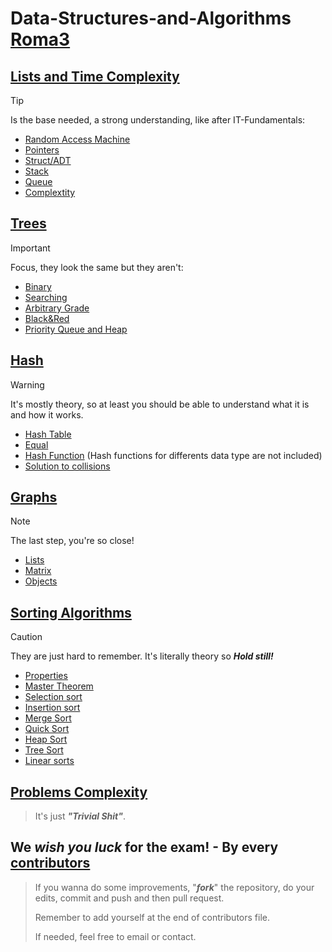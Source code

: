 # Data-Structures-and-Algorithms [Roma3](https://www.uniroma3.it)

## [Lists and Time Complexity](Lists/Lists.md)
> [!TIP]
> Is the base needed, a strong understanding, like after IT-Fundamentals:
> - [Random Access Machine](Lists/Lists.md#ram---random-access-machine)
> - [Pointers](Lists/Lists.md#Pointers)
> - [Struct/ADT](Lists/Lists.md#struct-or-adtabstract-data-type)
> - [Stack](Lists/Lists.md#pile-or-stack-)
> - [Queue](Lists/Lists.md#code-or-queue)
> - [Complextity](Lists/Lists.md#complextity)

## [Trees](Trees/Trees.md)
> [!IMPORTANT]
>  Focus, they look the same but they aren't:  
> - [Binary](Trees/Trees.md#binary)
> - [Searching](Trees/Trees.md#searching)
> - [Arbitrary Grade](Trees/Trees.md#arbitrary-grade)
> - [Black&Red](Trees/Trees.md#blackred)
> - [Priority Queue and Heap](Trees/Trees.md#priority-queue-and-heap)

## [Hash](Hash/Hash.md)
> [!WARNING]
> It's mostly theory, so at least you should be able to understand what it is and how it works.
> - [Hash Table](Hash/Hash.md#hash-table)
> - [Equal](Hash/Hash.md#equal-functions)
> - [Hash Function](Hash/Hash.md#hash-functions) (Hash functions for differents data type are not included)
> - [Solution to collisions](Hash/Hash.md#solution-to-collisions)

## [Graphs](Graphs/Graphs.md)
> [!NOTE]
> The last step, you're so close!
> - [Lists](Graphs/Graphs.md#gaph-lists)
> - [Matrix](Graphs/Graphs.md#gaph-matrix)
> - [Objects](Graphs/Graphs.md#gaph-objects)

## [Sorting Algorithms](SortingAlgorithms/SortingAlgorithms.md)
> [!CAUTION]
> They are just hard to remember. It's literally theory so ***Hold still!***
> - [Properties](SortingAlgorithms/SortingAlgorithms.md#greedy)
> - [Master Theorem](SortingAlgorithms/SortingAlgorithms.md#master-theorem)
> - [Selection sort](SortingAlgorithms/SortingAlgorithms.md#selection-sort)
> - [Insertion sort](SortingAlgorithms/SortingAlgorithms.md#insertion-sort)
> - [Merge Sort](SortingAlgorithms/SortingAlgorithms.md#merge-sort)
> - [Quick Sort](SortingAlgorithms/SortingAlgorithms.md#quick-sort)
> - [Heap Sort](SortingAlgorithms/SortingAlgorithms.md#heap-sort)
> - [Tree Sort](SortingAlgorithms/SortingAlgorithms.md#tree-sort)
> - [Linear sorts](SortingAlgorithms/SortingAlgorithms.md#counting-sort)

## [Problems Complexity](ProblemsComplexity/ProblemsComplexity.md#problems-complexity)
> It's just ***"Trivial Shit"***.

## We ***wish you luck*** for the exam! - **By every [contributors](Contributors/README.md#contributors)**
> If you wanna do some improvements, "***fork***" the repository, do your edits, commit and push and then pull request.
> 
> Remember to add yourself at the end of contributors file.
> 
> If needed, feel free to email or contact.

